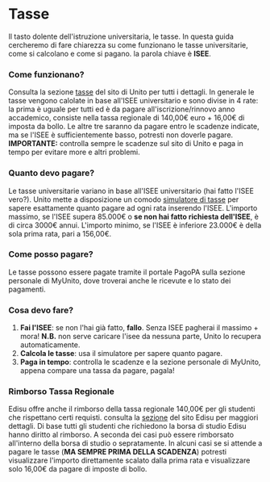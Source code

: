 # Tasse
Il tasto dolente dell'istruzione universitaria, le tasse. In questa guida cercheremo di fare chiarezza su come funzionano le tasse universitarie, come si calcolano e come si pagano. la parola chiave è **ISEE**.

### Come funzionano?
Consulta la sezione [tasse](https://www.unito.it/didattica/tasse) del sito di Unito per tutti i dettagli.
In generale le tasse vengono calolate in base all'ISEE universitario e  sono divise in 4 rate:  la prima è uguale per tutti ed è da pagare all'iscrizione/rinnovo anno accademico, consiste nella tassa regionale di 140,00€ euro + 16,00€ di imposta da bollo. Le altre tre saranno da pagare entro le scadenze indicate, ma se l'ISEE è sufficientemente basso, potresti non doverle pagare.
**IMPORTANTE:** controlla sempre le scadenze sul sito di Unito e paga in tempo per evitare more e altri problemi.

### Quanto devo pagare?
Le tasse universitarie variano in base all'ISEE universitario (hai fatto l'ISEE vero?).
Unito mette a disposizione un comodo [simulatore di tasse](https://simulatore.tasse.unito.it/) per sapere esattamente quanto pagare ad ogni rata inserendo l'ISEE.
L'importo massimo, se l'ISEE supera 85.000€ o **se non hai fatto richiesta dell'ISEE**, è di circa 3000€ annui.
L'importo minimo, se l'ISEE è inferiore 23.000€ è della sola prima rata, pari a 156,00€.


### Come posso pagare?
Le tasse possono essere pagate tramite il portale PagoPA sulla sezione personale di MyUnito, dove troverai anche le ricevute e lo stato dei pagamenti.

### Cosa devo fare?
1. **Fai l'ISEE**: se non l'hai già fatto, **fallo**. Senza ISEE pagherai il massimo + mora!
 **N.B.** non serve caricare l'isee da nessuna parte, Unito lo recupera automaticamente.
2. **Calcola le tasse**: usa il simulatore per sapere quanto pagare.
3. **Paga in tempo**: controlla le scadenze e la sezione personale di MyUnito, appena compare una tassa da pagare, pagala!

### Rimborso Tassa Regionale
Edisu offre anche il rimborso della tassa regionale 140,00€ per gli studenti che rispettano certi requisti. consulta la [sezione](https://www.edisu.piemonte.it/it/servizi/borse-di-studio-e-altri-contributi/tassa-regionale-il-diritto-allo-studio-universitario) del sito Edisu per maggiori dettagli. Di base tutti gli studenti che richiedono la borsa di studio Edisu hanno diritto al rimborso. A seconda dei casi può essere rimborsato all'interno della borsa di studio o sepratamente. In alcuni casi se si attende a pagare le tasse (**MA SEMPRE PRIMA DELLA SCADENZA**) potresti visualizzare l'importo direttamente scalato dalla prima rata e visualizzare solo 16,00€ da pagare di imposte di bollo.